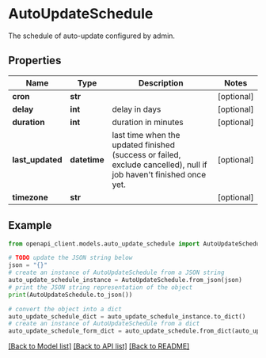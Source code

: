 # AutoUpdateSchedule

The schedule of auto-update configured by admin.

## Properties

Name | Type | Description | Notes
------------ | ------------- | ------------- | -------------
**cron** | **str** |  | [optional] 
**delay** | **int** | delay in days | [optional] 
**duration** | **int** | duration in minutes | [optional] 
**last_updated** | **datetime** | last time when the updated finished (success or failed, exclude cancelled), null if job haven&#39;t finished once yet. | [optional] 
**timezone** | **str** |  | [optional] 

## Example

```python
from openapi_client.models.auto_update_schedule import AutoUpdateSchedule

# TODO update the JSON string below
json = "{}"
# create an instance of AutoUpdateSchedule from a JSON string
auto_update_schedule_instance = AutoUpdateSchedule.from_json(json)
# print the JSON string representation of the object
print(AutoUpdateSchedule.to_json())

# convert the object into a dict
auto_update_schedule_dict = auto_update_schedule_instance.to_dict()
# create an instance of AutoUpdateSchedule from a dict
auto_update_schedule_form_dict = auto_update_schedule.from_dict(auto_update_schedule_dict)
```
[[Back to Model list]](../README.md#documentation-for-models) [[Back to API list]](../README.md#documentation-for-api-endpoints) [[Back to README]](../README.md)


